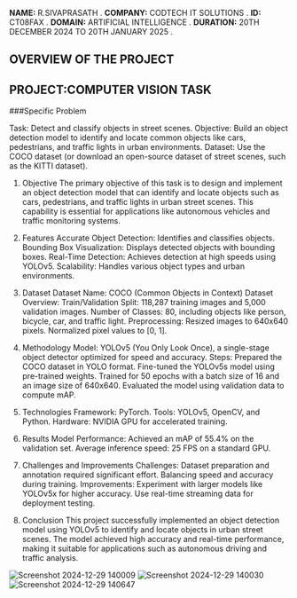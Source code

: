 **NAME:** R.SIVAPRASATH                                                                                                                                                              .
**COMPANY:** CODTECH IT SOLUTIONS                                                                                                                                                    .
**ID:** CT08FAX                                                                                                                                                                      .
**DOMAIN:** ARTIFICIAL INTELLIGENCE                                                                                                                                                  .
**DURATION:** 20TH DECEMBER 2024 TO 20TH JANUARY 2025                                                                                                                                .

## OVERVIEW OF THE PROJECT

## PROJECT:COMPUTER VISION TASK

###Specific Problem

Task: Detect and classify objects in street scenes.
Objective: Build an object detection model to identify and locate common objects like cars, pedestrians, and traffic lights in urban environments.
Dataset: Use the COCO dataset (or download an open-source dataset of street scenes, such as the KITTI dataset).


1. Objective
The primary objective of this task is to design and implement an object detection model that can identify and locate objects such as cars, pedestrians, and traffic lights in urban street scenes. This capability is essential for applications like autonomous vehicles and traffic monitoring systems.


2. Features
Accurate Object Detection: Identifies and classifies objects.
Bounding Box Visualization: Displays detected objects with bounding boxes.
Real-Time Detection: Achieves detection at high speeds using YOLOv5.
Scalability: Handles various object types and urban environments.


3. Dataset
Dataset Name: COCO (Common Objects in Context)
Dataset Overview:
Train/Validation Split: 118,287 training images and 5,000 validation images.
Number of Classes: 80, including objects like person, bicycle, car, and traffic light.
Preprocessing:
Resized images to 640x640 pixels.
Normalized pixel values to [0, 1].


4. Methodology
Model: YOLOv5 (You Only Look Once), a single-stage object detector optimized for speed and accuracy.
Steps:
Prepared the COCO dataset in YOLO format.
Fine-tuned the YOLOv5s model using pre-trained weights.
Trained for 50 epochs with a batch size of 16 and an image size of 640x640.
Evaluated the model using validation data to compute mAP.



5. Technologies
Framework: PyTorch.
Tools: YOLOv5, OpenCV, and Python.
Hardware: NVIDIA GPU for accelerated training.



6. Results
Model Performance:
Achieved an mAP of 55.4% on the validation set.
Average inference speed: 25 FPS on a standard GPU.




7. Challenges and Improvements
Challenges:
Dataset preparation and annotation required significant effort.
Balancing speed and accuracy during training.
Improvements:
Experiment with larger models like YOLOv5x for higher accuracy.
Use real-time streaming data for deployment testing.



8. Conclusion
This project successfully implemented an object detection model using YOLOv5 to identify and locate objects in urban street scenes. The model achieved high accuracy and real-time performance, making it suitable for applications such as autonomous driving and traffic analysis.

![Screenshot 2024-12-29 140009](https://github.com/user-attachments/assets/62bec81c-83c2-42f3-b7a4-6f3f2335d4b2)
![Screenshot 2024-12-29 140030](https://github.com/user-attachments/assets/048eba04-b991-436c-b669-197610db23ed)
![Screenshot 2024-12-29 140647](https://github.com/user-attachments/assets/472e79b3-cef7-4c4c-871b-53ed821c5fa8)








